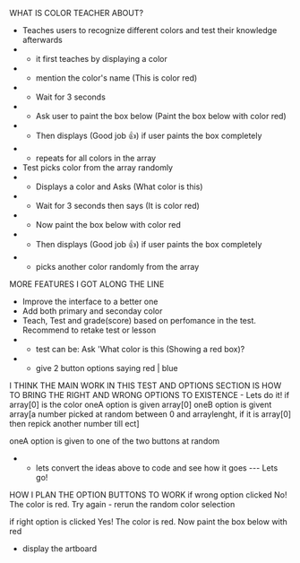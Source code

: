 WHAT IS COLOR TEACHER ABOUT?
- Teaches users to recognize different colors and test their knowledge afterwards
- - it first teaches by displaying a color 
- - mention the color's name (This is color red)
- - Wait for 3 seconds
- - Ask user to paint the box below (Paint the box below with color red)
- - Then displays (Good job 👍) if user paints the box completely
- - repeats for all colors in the array
- Test picks color from the array randomly
- - Displays a color and Asks (What color is this)
- - Wait for 3 seconds then says (It is color red)
- - Now paint the box below with color red
- - Then displays (Good job 👍) if user paints the box completely
- - picks another color randomly from the array

MORE FEATURES I GOT ALONG THE LINE
- Improve the interface to a better one
- Add both primary and seconday color 
- Teach, Test and grade(score) based on perfomance in the test. Recommend to retake test or lesson
- - test can be: Ask 'What color is this (Showing a red box)? 
- - give 2 button options saying red | blue 


I THINK THE MAIN WORK IN THIS TEST AND OPTIONS SECTION IS 
HOW TO BRING THE RIGHT AND WRONG OPTIONS TO EXISTENCE - Lets do it!
if array[0] is the color
oneA option is given array[0]
oneB option is givent array[a number picked at random between 0 and arraylenght, if it is array[0] then repick another number till ect]

oneA option is given to one of the two buttons at random

- - lets convert the ideas above to code and see how it goes --- Lets go!


HOW I PLAN THE OPTION BUTTONS TO WORK
if wrong option clicked
No! The color is red.
Try again - rerun the random color selection


if right option is clicked
Yes! The color is red.
Now paint the box below with red
- display the artboard 